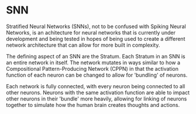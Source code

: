 # SNN

Stratified Neural Networks (SNNs), not to be confused with Spiking Neural Networks, is an achitecture for neural networks that is currently under development and being tested in hopes of being used to create a different network architecture that can allow for more built in complexity.

The defining aspect of an SNN are the Stratum. Each Stratum in an SNN is an entire network in itself. The network mutates in ways similar to how a Compositional Pattern-Producing Network (CPPN) in that the activation function of each neuron can be changed to allow for 'bundling' of neurons.

Each network is fully connected, with every neuron being connected to all other neurons. Neurons with the same activation function are able to impact other neurons in their 'bundle' more heavily, allowing for linking of neurons together to simulate how the human brain creates thoughts and actions.
